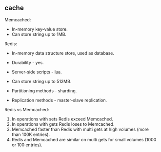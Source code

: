 cache
-

Memcached:

* In-memory key-value store.
* Can store string up to 1MB.

Redis:

* In-memory data structure store, used as database.
* Durability - yes.
* Server-side scripts - lua.
* Can store string up to 512MB.

* Partitioning methods - sharding.
* Replication methods - master-slave replication.

Redis vs Memcached:

1. In operations with sets Redis exceed Memcached.
2. In operations with gets Redis loses to Memcached.
3. Memcached faster than Redis with multi gets at high volumes (more than 100K entries).
4. Redis and Memcached are similar on multi gets for small volumes (1000 or 100 entries).
